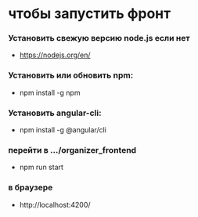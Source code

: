 # чтобы запустить фронт

### Установить свежую версию node.js если нет
- https://nodejs.org/en/

### Установить или обновить npm:
- npm install -g npm

### Установить angular-cli:
- npm install -g @angular/cli

### перейти в .../organizer_frontend 
- npm run start
### в браузере
- http://localhost:4200/
